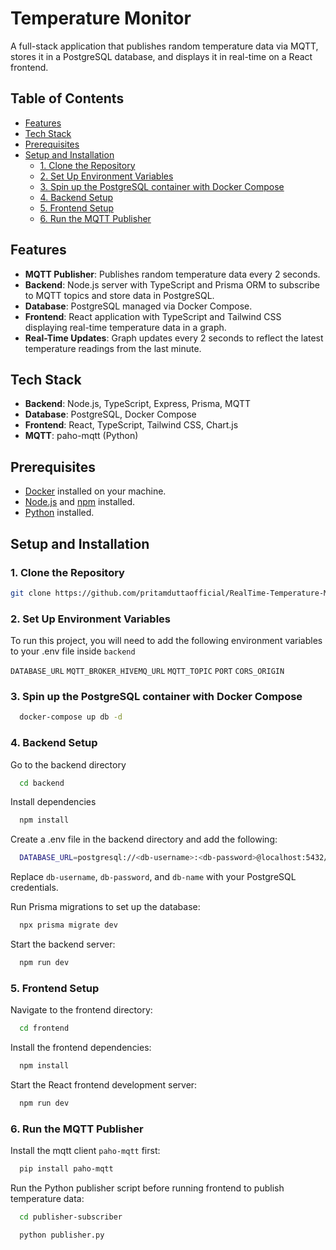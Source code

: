 # Temperature Monitor

A full-stack application that publishes random temperature data via MQTT, stores it in a PostgreSQL database, and displays it in real-time on a React frontend.

## Table of Contents

- [Features](#features)
- [Tech Stack](#tech-stack)
- [Prerequisites](#prerequisites)
- [Setup and Installation](#setup-and-installation)
  - [1. Clone the Repository](#1-clone-the-repository)
  - [2. Set Up Environment Variables](#2-set-up-environment-variables)
  - [3. Spin up the PostgreSQL container with Docker Compose](#3-start-the-postgres-with-docker-compose)
  - [4. Backend Setup](#4-backend-setup)
  - [5. Frontend Setup](#5-frontend-setup)
  - [6. Run the MQTT Publisher](#6-run-the-mqtt-publisher)

## Features

- **MQTT Publisher**: Publishes random temperature data every 2 seconds.
- **Backend**: Node.js server with TypeScript and Prisma ORM to subscribe to MQTT topics and store data in PostgreSQL.
- **Database**: PostgreSQL managed via Docker Compose.
- **Frontend**: React application with TypeScript and Tailwind CSS displaying real-time temperature data in a graph.
- **Real-Time Updates**: Graph updates every 2 seconds to reflect the latest temperature readings from the last minute.

## Tech Stack

- **Backend**: Node.js, TypeScript, Express, Prisma, MQTT
- **Database**: PostgreSQL, Docker Compose
- **Frontend**: React, TypeScript, Tailwind CSS, Chart.js
- **MQTT**: paho-mqtt (Python)

## Prerequisites

- [Docker](https://www.docker.com/get-started) installed on your machine.
- [Node.js](https://nodejs.org/) and [npm](https://www.npmjs.com/) installed.
- [Python](https://www.python.org/) installed.

## Setup and Installation

### 1. Clone the Repository

```bash
git clone https://github.com/pritamduttaofficial/RealTime-Temperature-Monitor.git
```

### 2. Set Up Environment Variables

To run this project, you will need to add the following environment variables to your .env file inside `backend`

`DATABASE_URL`
`MQTT_BROKER_HIVEMQ_URL`
`MQTT_TOPIC`
`PORT`
`CORS_ORIGIN`

### 3. Spin up the PostgreSQL container with Docker Compose

```bash
  docker-compose up db -d
```

### 4. Backend Setup

Go to the backend directory

```bash
  cd backend
```

Install dependencies

```bash
  npm install
```

Create a .env file in the backend directory and add the following:

```bash
  DATABASE_URL=postgresql://<db-username>:<db-password>@localhost:5432/<db-name>
```

Replace `db-username`, `db-password`, and `db-name` with your PostgreSQL credentials.

Run Prisma migrations to set up the database:

```bash
  npx prisma migrate dev
```

Start the backend server:

```bash
  npm run dev
```

### 5. Frontend Setup

Navigate to the frontend directory:

```bash
  cd frontend
```

Install the frontend dependencies:

```bash
  npm install
```

Start the React frontend development server:

```bash
  npm run dev
```

### 6. Run the MQTT Publisher

Install the mqtt client `paho-mqtt` first:

```bash
  pip install paho-mqtt
```

Run the Python publisher script before running frontend to publish temperature data:

```bash
  cd publisher-subscriber
```

```bash
  python publisher.py
```
